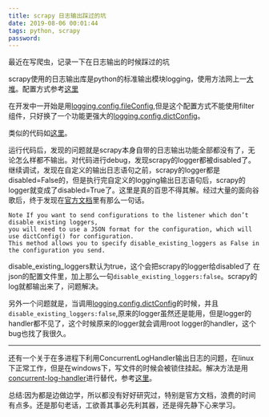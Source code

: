 ```yaml
---
title: scrapy 日志输出踩过的坑
date: 2019-08-06 00:01:44
tags: python, scrapy
password: 
---
```


最近在写爬虫，记录一下在日志输出的时候踩过的坑

scrapy使用的日志输出库是python的标准输出模块logging，使用方法网上一[大堆](https://www.cnblogs.com/yyds/p/6901864.html)。配置方式参考[这里](https://www.cnblogs.com/yyds/p/6885182.html)

在开发中一开始是用[logging.config.fileConfig](https://docs.python.org/3.7/library/logging.config.html#logging.config.fileConfig),但是这个配置方式不能使用filter组件，只好换了一个功能更强大的[logging.config.dictConfig](https://docs.python.org/3.7/library/logging.config.html#logging.config.dictConfig)。

类似的代码如[这里](https://blog.csdn.net/caoxinjian423/article/details/84196609)。

运行代码后，发现的问题就是scrapy本身自带的日志输出功能全部都没有了，无论怎么样都不输出。对代码进行debug，发现scrapy的logger都被disabled了。继续调试，发现在自定义的输出日志语句之前，scrapy的logger都是disabled=False的，但是执行完自定义的logging输出日志语句后，scrapy的logger就变成了disabled=True了。这里是真的百思不得其解。经过大量的面向谷歌后，终于发现在[官方文档](https://docs.python.org/3.7/library/logging.config.html#logging.config.fileConfig)里有那么一句话。

	Note If you want to send configurations to the listener which don’t disable existing loggers,
	you will need to use a JSON format for the configuration, which will use dictConfig() for configuration.
	This method allows you to specify disable_existing_loggers as False in the configuration you send.

disable_existing_loggers默认为true，这个会把scrapy的logger给disabled了
在json的配置文件里，加上那么一句`disable_existing_loggers:false`。scrapy的log就都输出来了，问题解决。

另外一个问题就是，当调用[logging.config.dictConfig](https://docs.python.org/3.7/library/logging.config.html#logging.config.dictConfig)的时候，并且`disable_existing_loggers:false`,原来的logger虽然还是能用，但是logger的handler都不见了，这个时候原来的logger就会调用root logger的handler，这个bug也找了我很久。

---

还有一个关于在多进程下利用ConcurrentLogHandler输出日志的问题，在linux下正常工作，但是在windows下，写文件的时候会被锁住挂起。解决方法是用[concurrent-log-handler](https://github.com/Preston-Landers/concurrent-log-handler)进行替代，参考[这里](https://blog.csdn.net/wkb342814892/article/details/80281182)。


总结:因为都是边做边学，所以都没有好好研究过，特别是官方文档，浪费的时间有点多。还是那句老话，工欲善其事必先利其器，还是得先静下心来学习。